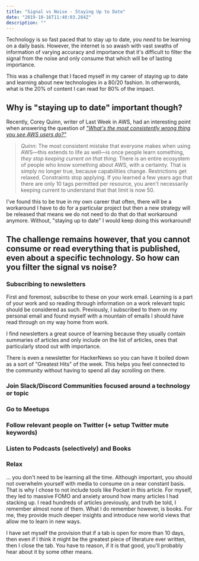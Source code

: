 ```yaml
---
title: "Signal vs Noise - Staying Up to Date"
date: "2019-10-16T11:40:03.284Z"
description: ""
---
```


Technology is so fast paced that to stay up to date, you *need* to be learning on a daily basis. However, the internet is so awash with vast swaths of information of varying accuracy and importance that it's difficult to filter the signal from the noise and only consume that which will be of lasting importance.

This was a challenge that I faced myself in my career of staying up to date and learning about new technologies in a 80/20 fashion. In otherwords, what is the 20% of content I can read for 80% of the impact.

## Why is "staying up to date" important though?

Recently, Corey Quinn, writer of Last Week in AWS, had an interesting point when answering the question of [*"What's the most consistently wrong thing you see AWS users do?"*](https://www.techrepublic.com/article/aws-billing-is-broken-and-kubernetes-wont-last-says-irreverent-economist-corey-quinn/?ck_subscriber_id=559247293)

> *Quinn*: The most consistent mistake that everyone makes when using AWS—this extends to life as well—is once people learn something, *they stop keeping current on that thing*. There is an entire ecosystem of people who know something about AWS, with a certainty. That is simply no longer true, because capabilities change. Restrictions get relaxed. Constraints stop applying. If you learned a few years ago that there are only 10 tags permitted per resource, you aren't necessarily keeping current to understand that that limit is now 50.

I've found this to be true in my own career that often, there will be a workaround I have to do for a particular project but then a new strategy will be released that means we do not need to do that do that workaround anymore. Without, "staying up to date" I would keep doing this workaround!

## The challenge remains however, that you cannot consume or read everything that is published, even about a specific technology. So how can you filter the signal vs noise?


### Subscribing to newsletters
First and foremost, subscribe to these on your work email. Learning is a part of your work and so reading through information on a work relevant topic should be considered as such. Previously, I subscribed to them on my personal email and found myself with a mountain of emails I should have read through on my way home from work.

I find newsletters a great source of learning because they usually contain summaries of articles and only include on the list of articles, ones that particularly stood out with importance.

There is even a newsletter for HackerNews so you can have it boiled down as a sort of "Greatest Hits" of the week. This helps you feel connected to the community without having to spend all day scrolling on there.

### Join Slack/Discord Communities focused around a technology or topic

### Go to Meetups

### Follow relevant people on Twitter (+ setup Twitter mute keywords)

### Listen to Podcasts (selectively) and Books

### Relax
... you don't need to be learning all the time. Although important, you should not overwhelm yourself with media to consume on a near constant basis. That is why I chose to not include tools like Pocket in this article. For myself, they led to massive FOMO and anxiety around how many articles I had stacking up. I read hundreds of articles previously, and truth be told, I remember almost none of them. What I do remember however, is books. For me, they provide much deeper insights and introduce new world views that allow me to learn in new ways.

I have set myself the provision that if a tab is open for more than 10 days, then even if I think it might be the greatest piece of literature ever written, then I close the tab. You have to reason, if it is that good, you'll probably hear about it by some other means.
